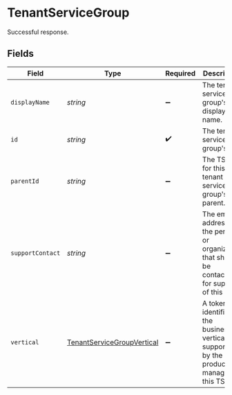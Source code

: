 # TenantServiceGroup

Successful response.


## Fields

| Field                                                                                              | Type                                                                                               | Required                                                                                           | Description                                                                                        | Example                                                                                            |
| -------------------------------------------------------------------------------------------------- | -------------------------------------------------------------------------------------------------- | -------------------------------------------------------------------------------------------------- | -------------------------------------------------------------------------------------------------- | -------------------------------------------------------------------------------------------------- |
| `displayName`                                                                                      | *string*                                                                                           | :heavy_minus_sign:                                                                                 | The tenant service group's display name.<br/>                                                      | Example TSG                                                                                        |
| `id`                                                                                               | *string*                                                                                           | :heavy_check_mark:                                                                                 | The tenant service group's ID.                                                                     | 1378242802                                                                                         |
| `parentId`                                                                                         | *string*                                                                                           | :heavy_minus_sign:                                                                                 | The TSG ID for this tenant service group's parent.<br/>                                            | 1378242802                                                                                         |
| `supportContact`                                                                                   | *string*                                                                                           | :heavy_minus_sign:                                                                                 | The email address of the person or organization that should<br/>be contacted for support of this TSG.<br/> | user@example.com                                                                                   |
| `vertical`                                                                                         | [TenantServiceGroupVertical](../../models/shared/tenantservicegroupvertical.md)                    | :heavy_minus_sign:                                                                                 | A token that identifies the business vertical supported by the SASE<br/>products managed by this TSG.<br/> | High Tech                                                                                          |